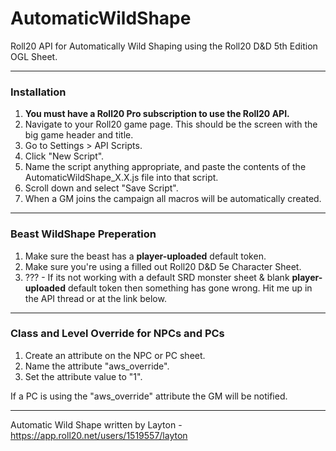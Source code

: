 # AutomaticWildShape
Roll20 API for Automatically Wild Shaping using the Roll20 D&amp;D 5th Edition OGL Sheet.

-----

<h3>Installation</h3>

1) <b>You must have a Roll20 Pro subscription to use the Roll20 API.</b>
2) Navigate to your Roll20 game page. This should be the screen with the big game header and title.
3) Go to Settings > API Scripts.
4) Click "New Script".
5) Name the script anything appropriate, and paste the contents of the AutomaticWildShape_X.X.js file into that script.
6) Scroll down and select "Save Script".
7) When a GM joins the campaign all macros will be automatically created.

-----

<h3>Beast WildShape Preperation</h3>

1) Make sure the beast has a <b>player-uploaded</b> default token.
2) Make sure you're using a filled out Roll20 D&D 5e Character Sheet.
3) ??? - If its not working with a default SRD monster sheet & blank <b>player-uploaded</b> default token then something has gone wrong. Hit me up in the API thread or at the link below.

-----

<h3>Class and Level Override for NPCs and PCs</h3>

1) Create an attribute on the NPC or PC sheet.
2) Name the attribute "aws_override".
3) Set the attribute value to "1".

If a PC is using the "aws_override" attribute the GM will be notified.

-----

Automatic Wild Shape written by Layton - https://app.roll20.net/users/1519557/layton
